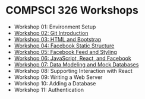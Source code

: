 # COMPSCI 326 Workshops

* Workshop 01: Environment Setup
* [Workshop 02: Git Introduction](./workshop-02/workshop-02.md)
* [Workshop 03: HTML and Bootstrap](./workshop-03/workshop-03.md)
* [Workshop 04: Facebook Static Structure](./workshop-04/workshop-04.md)
* [Workshop 05: Facebook Feed and Styling](./workshop-05/workshop-05.md)
* [Workshop 06: JavaScript, React, and Facebook](./workshop-06/workshop-06.md)
* [Workshop 07: Data Modeling and Mock Databases](./workshop-07/workshop-07.md)
* Workshop 08: Supporting Interaction with React
* Workshop 09: Writing a Web Server
* Workshop 10: Adding a Database
* Workshop 11: Authentication
